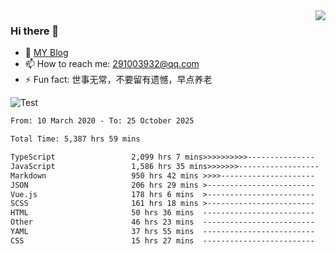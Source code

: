 <img align='right' src='https://github-readme-stats.vercel.app/api?username=niaogege&show_icons=true&theme=radical'/>

### Hi there 👋

- 🌱 [MY Blog](https://bythewayer.com/)
- 📫 How to reach me: 291003932@qq.com
- ⚡ Fun fact:  世事无常，不要留有遗憾，早点养老

![Test](https://github-readme-stats.vercel.app/api/top-langs/?username=niaogege&layout=compact)

<!--START_SECTION:waka-->

```txt
From: 10 March 2020 - To: 25 October 2025

Total Time: 5,387 hrs 59 mins

TypeScript                 2,099 hrs 7 mins>>>>>>>>>>---------------   38.96 %
JavaScript                 1,586 hrs 35 mins>>>>>>>------------------   29.45 %
Markdown                   950 hrs 42 mins >>>>---------------------   17.65 %
JSON                       206 hrs 29 mins >------------------------   03.83 %
Vue.js                     178 hrs 6 mins  >------------------------   03.31 %
SCSS                       161 hrs 18 mins >------------------------   02.99 %
HTML                       50 hrs 36 mins  -------------------------   00.94 %
Other                      46 hrs 23 mins  -------------------------   00.86 %
YAML                       37 hrs 55 mins  -------------------------   00.70 %
CSS                        15 hrs 27 mins  -------------------------   00.29 %
```

<!--END_SECTION:waka-->
